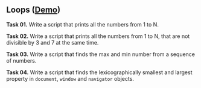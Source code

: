 ## Loops ([Demo](https://rawcdn.githack.com/Termininja/TelerikAcademy/8ce035c8/JS/04.%20Loops/index.html))

**Task 01.** Write a script that prints all the numbers from 1 to N.

**Task 02.** Write a script that prints all the numbers from 1 to N, that are not divisible by 3 and 7 at the same time.

**Task 03.** Write a script that finds the max and min number from a sequence of numbers.

**Task 04.** Write a script that finds the lexicographically smallest and largest property in `document`, `window` and `navigator` objects.
